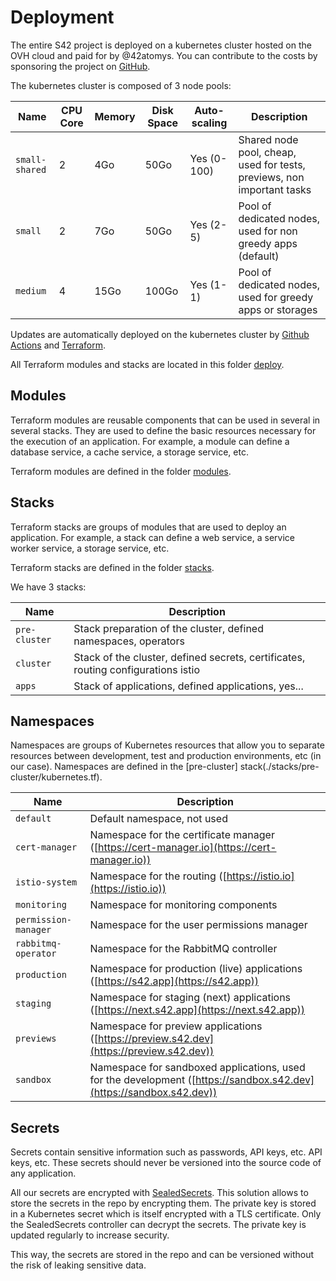 # Deployment

The entire S42 project is deployed on a kubernetes cluster hosted on the OVH cloud and paid for by @42atomys.
You can contribute to the costs by sponsoring the project on [GitHub](https://github.com/sponsors/42atomys).

The kubernetes cluster is composed of 3 node pools:

| Name           | CPU Core | Memory | Disk Space | Auto-scaling | Description                                                            |
| -------------- | -------- | ------ | ---------- | ------------ | ---------------------------------------------------------------------- |
| `small-shared` | 2        | 4Go    | 50Go       | Yes (0-100)  | Shared node pool, cheap, used for tests, previews, non important tasks |
| `small`        | 2        | 7Go    | 50Go       | Yes (2-5)    | Pool of dedicated nodes, used for non greedy apps (default)            |
| `medium`       | 4        | 15Go   | 100Go      | Yes (1-1)    | Pool of dedicated nodes, used for greedy apps or storages              |

Updates are automatically deployed on the kubernetes cluster by
[Github Actions](../.github/workflows/ci.yaml) and [Terraform](https://terraform.io/).

All Terraform modules and stacks are located in this folder [deploy](./).

## Modules

Terraform modules are reusable components that can be used in several
in several stacks. They are used to define the basic resources
necessary for the execution of an application. For example, a module can define
a database service, a cache service, a storage service, etc.

Terraform modules are defined in the folder [modules](./modules/).

## Stacks

Terraform stacks are groups of modules that are used to deploy
an application. For example, a stack can define a web service, a service
worker service, a storage service, etc.

Terraform stacks are defined in the folder [stacks](./stacks/).

We have 3 stacks:

| Name          | Description                                                                       |
| ------------- | --------------------------------------------------------------------------------- |
| `pre-cluster` | Stack preparation of the cluster, defined namespaces, operators                   |
| `cluster`     | Stack of the cluster, defined secrets, certificates, routing configurations istio |
| `apps`        | Stack of applications, defined applications, yes...                               |

## Namespaces

Namespaces are groups of Kubernetes resources that allow you to separate
resources between development, test and production environments,
etc (in our case). Namespaces are defined in the [pre-cluster] stack(./stacks/pre-cluster/kubernetes.tf).

| Name                 | Description                                                                                                         |
| -------------------- | ------------------------------------------------------------------------------------------------------------------- |
| `default`            | Default namespace, not used                                                                                         |
| `cert-manager`       | Namespace for the certificate manager ([https://cert-manager.io](https://cert-manager.io))                          |
| `istio-system`       | Namespace for the routing ([https://istio.io](https://istio.io))                                                    |
| `monitoring`         | Namespace for monitoring components                                                                                 |
| `permission-manager` | Namespace for the user permissions manager                                                                          |
| `rabbitmq-operator`  | Namespace for the RabbitMQ controller                                                                               |
| `production`         | Namespace for production (live) applications ([https://s42.app](https://s42.app))                                   |
| `staging`            | Namespace for staging (next) applications ([https://next.s42.app](https://next.s42.app))                            |
| `previews`           | Namespace for preview applications ([https://preview.s42.dev](https://preview.s42.dev))                             |
| `sandbox`            | Namespace for sandboxed applications, used for the development ([https://sandbox.s42.dev](https://sandbox.s42.dev)) |

## Secrets

Secrets contain sensitive information such as passwords, API keys, etc.
API keys, etc. These secrets should never be versioned into the source code
of any application.

All our secrets are encrypted with [SealedSecrets](https://github.com/bitnami-labs/sealed-secrets). This solution allows to store the secrets in the repo by encrypting them. The private key is stored in a Kubernetes secret which is itself encrypted with a TLS certificate. Only the SealedSecrets controller can decrypt the secrets. The private key is updated regularly to increase security.

This way, the secrets are stored in the repo and can be versioned without the risk of leaking sensitive data.
